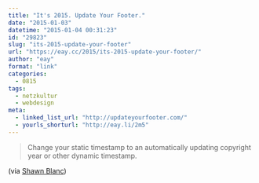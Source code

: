 ```yaml
---
title: "It's 2015. Update Your Footer."
date: "2015-01-03"
datetime: "2015-01-04 00:31:23"
id: "29823"
slug: "its-2015-update-your-footer"
url: "https://eay.cc/2015/its-2015-update-your-footer/"
author: "eay"
format: "link"
categories:
  - 0815
tags:
  - netzkultur
  - webdesign
meta:
  - linked_list_url: "http://updateyourfooter.com/"
  - yourls_shorturl: "http://eay.li/2m5"
---
```


> Change your static timestamp to an automatically updating copyright year or other dynamic timestamp.

(via [Shawn Blanc](http://shawnblanc.net/2015/01/it-is-2015-update-your-footer/))
